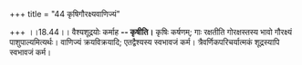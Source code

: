 +++
title = "44 कृषिगौरक्ष्यवाणिज्यं"

+++
।।18.44।। वैश्यशूद्रयोः कर्माह **-- कृषीति।** कृषिः कर्षणम्; गाः रक्षतीति
गोरक्षस्तस्य भावो गौरक्ष्यं पाशुपाल्यमित्यर्थः। वाणिज्यं क्रयविक्रयादि;
एतद्वैश्यस्य स्वभावजं कर्म। त्रैवर्णिकपरिचर्यात्मकं शूद्रस्यापि स्वभावजं
कर्म।
